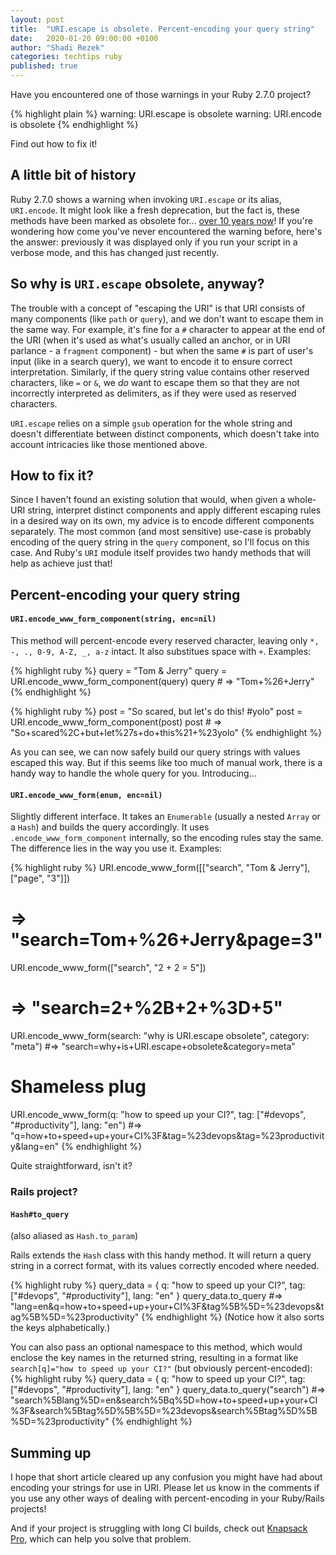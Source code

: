 ```yaml
---
layout: post
title:  "URI.escape is obsolete. Percent-encoding your query string"
date:   2020-01-20 09:00:00 +0100
author: "Shadi Rezek"
categories: techtips ruby
published: true
---
```


Have you encountered one of those warnings in your Ruby 2.7.0 project?

{% highlight plain %}
warning: URI.escape is obsolete
warning: URI.encode is obsolete
{% endhighlight %}

Find out how to fix it!

## A little bit of history

Ruby 2.7.0 shows a warning when invoking `URI.escape` or its alias, `URI.encode`. It might look like a fresh deprecation, but the fact is, these methods have been marked as obsolete for... [over 10 years now](https://github.com/ruby/ruby/commit/238b979f1789f95262a267d8df6239806f2859cc)! If you're wondering how come you've never encountered the warning before, here's the answer: previously it was displayed only if you run your script in a verbose mode, and this has changed just recently.

## So why is `URI.escape` obsolete, anyway?

The trouble with a concept of "escaping the URI" is that URI consists of many components (like `path` or `query`), and we don't want to escape them in the same way. For example, it's fine for a `#` character to appear at the end of the URI (when it's used as what's usually called an anchor, or in URI parlance - a `fragment` component) - but when the same `#` is part of user's input (like in a search query), we want to encode it to ensure correct interpretation. Similarly, if the query string value contains other reserved characters, like `=` or `&`, we _do_ want to escape them so that they are not incorrectly interpreted as delimiters, as if they were used as reserved characters.

`URI.escape` relies on a simple `gsub` operation for the whole string and doesn't differentiate between distinct components, which doesn't take into account intricacies like those mentioned above.

## How to fix it?

Since I haven't found an existing solution that would, when given a whole-URI string, interpret distinct components and apply different escaping rules in a desired way on its own, my advice is to encode different components separately. The most common (and most sensitive) use-case is probably encoding of the query string in the `query` component, so I'll focus on this case. And Ruby's `URI` module itself provides two handy methods that will help as achieve just that!

## Percent-encoding your query string

#### `URI.encode_www_form_component(string, enc=nil)`

This method will percent-encode every reserved character, leaving only `*, -, ., 0-9, A-Z, _, a-z` intact.
It also substitues space with `+`. Examples:

{% highlight ruby %}
query = "Tom & Jerry"
query = URI.encode_www_form_component(query)
query # => "Tom+%26+Jerry"
{% endhighlight %}

{% highlight ruby %}
post = "So scared, but let's do this! #yolo"
post = URI.encode_www_form_component(post)
post # => "So+scared%2C+but+let%27s+do+this%21+%23yolo"
{% endhighlight %}

As you can see, we can now safely build our query strings with values escaped this way. But if this seems like too much of manual work, there is a handy way to handle the whole query for you. Introducing...

#### `URI.encode_www_form(enum, enc=nil)`

Slightly different interface. It takes an `Enumerable` (usually a nested `Array` or a `Hash`) and builds the query accordingly. It uses `.encode_www_form_component` internally, so the encoding rules stay the same. The difference lies in the way you use it. Examples:

{% highlight ruby %}
URI.encode_www_form([["search", "Tom & Jerry"], ["page", "3"]])
# => "search=Tom+%26+Jerry&page=3"

URI.encode_www_form(["search", "2 + 2 = 5"])
# => "search=2+%2B+2+%3D+5"

URI.encode_www_form(search: "why is URI.escape obsolete", category: "meta")
#=> "search=why+is+URI.escape+obsolete&category=meta"

# Shameless plug
URI.encode_www_form(q: "how to speed up your CI?", tag: ["#devops", "#productivity"], lang: "en")
#=> "q=how+to+speed+up+your+CI%3F&tag=%23devops&tag=%23productivity&lang=en"
{% endhighlight %}

Quite straightforward, isn't it?


### Rails project?

#### `Hash#to_query`
(also aliased as `Hash.to_param`)

Rails extends the `Hash` class with this handy method. It will return a query string in a correct format, with its values correctly encoded where needed.

{% highlight ruby %}
query_data = { q: "how to speed up your CI?", tag: ["#devops", "#productivity"], lang: "en" }
query_data.to_query
#=> "lang=en&q=how+to+speed+up+your+CI%3F&tag%5B%5D=%23devops&tag%5B%5D=%23productivity"
{% endhighlight %}
(Notice how it also sorts the keys alphabetically.)

You can also pass an optional namespace to this method, which would enclose the key names in the returned string, resulting in a format like `search[q]="how to speed up your CI?"` (but obviously percent-encoded):
{% highlight ruby %}
query_data = { q: "how to speed up your CI?", tag: ["#devops", "#productivity"], lang: "en" }
query_data.to_query("search")
#=> "search%5Blang%5D=en&search%5Bq%5D=how+to+speed+up+your+CI%3F&search%5Btag%5D%5B%5D=%23devops&search%5Btag%5D%5B%5D=%23productivity"
{% endhighlight %}

## Summing up

I hope that short article cleared up any confusion you might have had about encoding your strings for use in URI. Please let us know in the comments if you use any other ways of dealing with percent-encoding in your Ruby/Rails projects!

And if your project is struggling with long CI builds, check out [Knapsack Pro](https://knapsackpro.com?utm_source=docs_knapsackpro&utm_medium=blog_post&utm_campaign=uri-escape-is-obsolete-percent-encoding-your-query-string), which can help you solve that problem.
